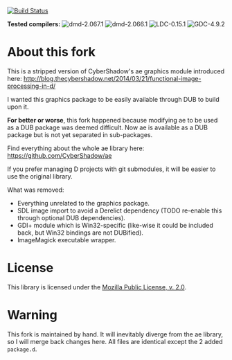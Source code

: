 ﻿[![Build Status](https://travis-ci.org/p0nce/ae-graphics.png?branch=master)](https://travis-ci.org/p0nce/ae-graphics)

**Tested compilers:** ![dmd-2.067.1](https://img.shields.io/badge/DMD-2.067.1-brightgreen.svg) ![dmd-2.066.1](https://img.shields.io/badge/DMD-2.066.1-brightgreen.svg) ![LDC-0.15.1](https://img.shields.io/badge/LDC-0.15.1-brightgreen.svg) ![GDC-4.9.2](https://img.shields.io/badge/GDC-4.9.2-brightgreen.svg)

About this fork
===============

This is a stripped version of CyberShadow's ae graphics module introduced here:
http://blog.thecybershadow.net/2014/03/21/functional-image-processing-in-d/

I wanted this graphics package to be easily available through DUB to build upon it.

**For better or worse**, this fork happened because modifying ae to be used as a DUB package was deemed difficult.
Now ae is available as a DUB package but is not yet separated in sub-packages.

Find everything about the whole ae library here: https://github.com/CyberShadow/ae

If you prefer managing D projects with git submodules, it will be easier to use the original library.

What was removed:
- Everything unrelated to the graphics package.
- SDL image import to avoid a Derelict dependency (TODO re-enable this through optional DUB dependencies).
- GDI+ module which is Win32-specific (like-wise it could be included back, but Win32 bindings are not DUBified).
- ImageMagick executable wrapper.

License
=======

This library is licensed under the [Mozilla Public License, v. 2.0](http://mozilla.org/MPL/2.0/).

Warning
=======

This fork is maintained by hand. It will inevitably diverge from the ae library, so I will merge back changes here. All files are identical except the 2 added `package.d`.
